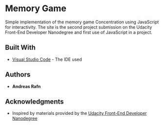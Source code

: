# Memory Game

Simple implementation of the memory game Concentration using JavaScript for interactivity. The site is the second project submission on the Udacity Front-End Developer Nanodegree and first use of JavaScript in a project.

## Built With

* [Visual Studio Code](https://code.visualstudio.com/) - The IDE used

## Authors

* **Andreas Rafn**  

## Acknowledgments

* Inspired by materials provided by the [Udacity Front-End Developer Nanodegree](https://eu.udacity.com/course/front-end-web-developer-nanodegree--nd001)